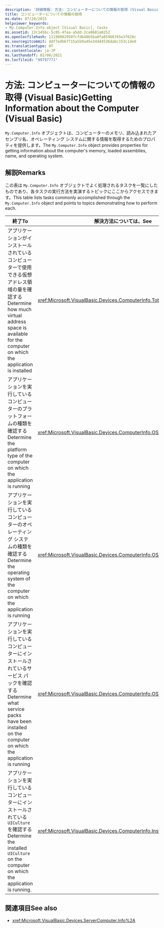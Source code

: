 ```yaml
---
description: '詳細情報: 方法: コンピューターについての情報の取得 (Visual Basic)'
title: コンピューターについての情報の取得
ms.date: 07/20/2015
helpviewer_keywords:
- My.Computer.Info object [Visual Basic], tasks
ms.assetid: 13c145bc-5c85-4fea-a5dd-2ca8681a0252
ms.openlocfilehash: 11198082950fcfd648b5ba8fa859b8765e3f628c
ms.sourcegitcommit: ddf7edb67715a5b9a45e3dd44536dabc153c1de0
ms.translationtype: HT
ms.contentlocale: ja-JP
ms.lasthandoff: 02/06/2021
ms.locfileid: "99797771"
---
```

# <a name="getting-information-about-the-computer-visual-basic"></a><span data-ttu-id="2d3a0-103">方法: コンピューターについての情報の取得 (Visual Basic)</span><span class="sxs-lookup"><span data-stu-id="2d3a0-103">Getting Information about the Computer (Visual Basic)</span></span>

<span data-ttu-id="2d3a0-104">`My.Computer.Info` オブジェクトは、コンピューターのメモリ、読み込まれたアセンブリ名、オペレーティング システムに関する情報を取得するためのプロパティを提供します。</span><span class="sxs-lookup"><span data-stu-id="2d3a0-104">The `My.Computer.Info` object provides properties for getting information about the computer's memory, loaded assemblies, name, and operating system.</span></span>

## <a name="remarks"></a><span data-ttu-id="2d3a0-105">解説</span><span class="sxs-lookup"><span data-stu-id="2d3a0-105">Remarks</span></span>

<span data-ttu-id="2d3a0-106">この表は `My.Computer.Info` オブジェクトでよく処理されるタスクを一覧にしたものであり、各タスクの実行方法を実演するトピックにここからアクセスできます。</span><span class="sxs-lookup"><span data-stu-id="2d3a0-106">This table lists tasks commonly accomplished through the `My.Computer.Info` object and points to topics demonstrating how to perform each.</span></span>

|<span data-ttu-id="2d3a0-107">終了</span><span class="sxs-lookup"><span data-stu-id="2d3a0-107">To</span></span>|<span data-ttu-id="2d3a0-108">解決方法については、</span><span class="sxs-lookup"><span data-stu-id="2d3a0-108">See</span></span>|
|---|---|
|<span data-ttu-id="2d3a0-109">アプリケーションがインストールされているコンピューターで使用できる仮想アドレス領域の量を確認する</span><span class="sxs-lookup"><span data-stu-id="2d3a0-109">Determine how much virtual address space is available for the computer on which the application is installed</span></span>|<xref:Microsoft.VisualBasic.Devices.ComputerInfo.TotalVirtualMemory%2A>|
|<span data-ttu-id="2d3a0-110">アプリケーションを実行しているコンピューターのプラットフォームの種類を確認する</span><span class="sxs-lookup"><span data-stu-id="2d3a0-110">Determine the platform type of the computer on which the application is running</span></span>|<xref:Microsoft.VisualBasic.Devices.ComputerInfo.OSPlatform%2A>|
|<span data-ttu-id="2d3a0-111">アプリケーションを実行しているコンピューターのオペレーティング システムの種類を確認する</span><span class="sxs-lookup"><span data-stu-id="2d3a0-111">Determine the operating system of the computer on which the application is running</span></span>|<xref:Microsoft.VisualBasic.Devices.ComputerInfo.OSFullName%2A>|
|<span data-ttu-id="2d3a0-112">アプリケーションを実行しているコンピューターにインストールされているサービス パックを確認する</span><span class="sxs-lookup"><span data-stu-id="2d3a0-112">Determine what service packs have been installed on the computer on which the application is running</span></span>|<xref:Microsoft.VisualBasic.Devices.ComputerInfo.OSVersion%2A>|
|<span data-ttu-id="2d3a0-113">アプリケーションを実行しているコンピューターにインストールされている `UICulture` を確認する</span><span class="sxs-lookup"><span data-stu-id="2d3a0-113">Determine the installed `UICulture` on the computer on which the application is running.</span></span>|<xref:Microsoft.VisualBasic.Devices.ComputerInfo.InstalledUICulture%2A>|

## <a name="see-also"></a><span data-ttu-id="2d3a0-114">関連項目</span><span class="sxs-lookup"><span data-stu-id="2d3a0-114">See also</span></span>

- <xref:Microsoft.VisualBasic.Devices.ServerComputer.Info%2A>
